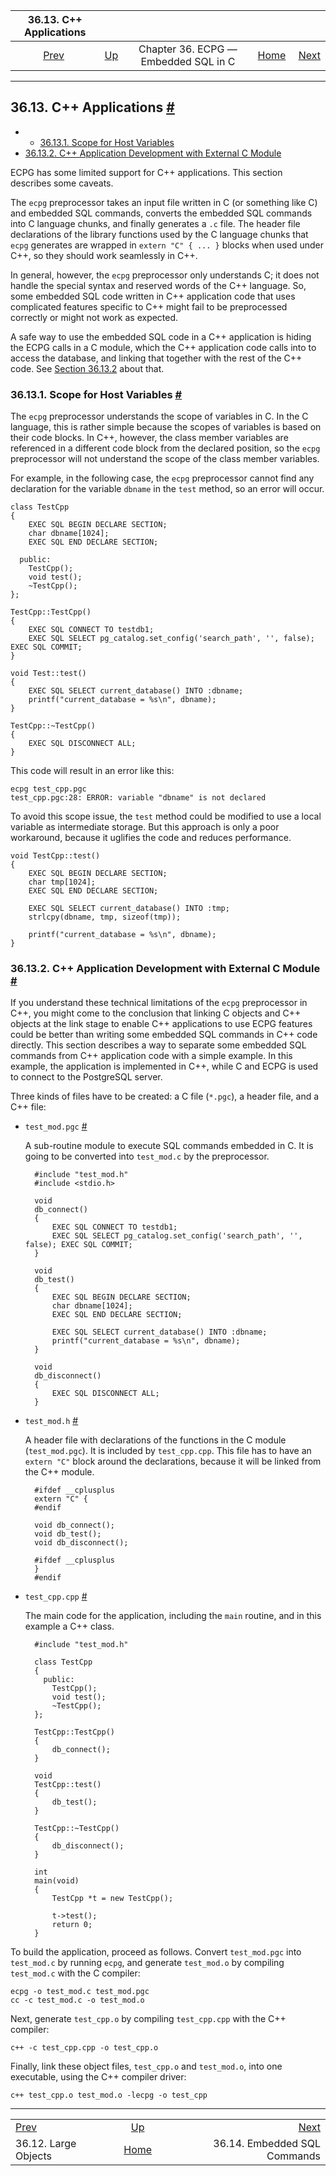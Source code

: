 <!--?xml version="1.0" encoding="UTF-8" standalone="no"?-->

|            36.13. C++ Applications           |                                                        |                                      |                                                       |                                                                |
| :------------------------------------------: | :----------------------------------------------------- | :----------------------------------: | ----------------------------------------------------: | -------------------------------------------------------------: |
| [Prev](ecpg-lo.html "36.12. Large Objects")  | [Up](ecpg.html "Chapter 36. ECPG — Embedded SQL in C") | Chapter 36. ECPG — Embedded SQL in C | [Home](index.html "PostgreSQL 17devel Documentation") |  [Next](ecpg-sql-commands.html "36.14. Embedded SQL Commands") |

***

## 36.13. C++ Applications [#](#ECPG-CPP)

  * *   [36.13.1. Scope for Host Variables](ecpg-cpp.html#ECPG-CPP-SCOPE)
* [36.13.2. C++ Application Development with External C Module](ecpg-cpp.html#ECPG-CPP-AND-C)

ECPG has some limited support for C++ applications. This section describes some caveats.

The `ecpg` preprocessor takes an input file written in C (or something like C) and embedded SQL commands, converts the embedded SQL commands into C language chunks, and finally generates a `.c` file. The header file declarations of the library functions used by the C language chunks that `ecpg` generates are wrapped in `extern "C" { ... }` blocks when used under C++, so they should work seamlessly in C++.

In general, however, the `ecpg` preprocessor only understands C; it does not handle the special syntax and reserved words of the C++ language. So, some embedded SQL code written in C++ application code that uses complicated features specific to C++ might fail to be preprocessed correctly or might not work as expected.

A safe way to use the embedded SQL code in a C++ application is hiding the ECPG calls in a C module, which the C++ application code calls into to access the database, and linking that together with the rest of the C++ code. See [Section 36.13.2](ecpg-cpp.html#ECPG-CPP-AND-C "36.13.2. C++ Application Development with External C Module") about that.

### 36.13.1. Scope for Host Variables [#](#ECPG-CPP-SCOPE)

The `ecpg` preprocessor understands the scope of variables in C. In the C language, this is rather simple because the scopes of variables is based on their code blocks. In C++, however, the class member variables are referenced in a different code block from the declared position, so the `ecpg` preprocessor will not understand the scope of the class member variables.

For example, in the following case, the `ecpg` preprocessor cannot find any declaration for the variable `dbname` in the `test` method, so an error will occur.

    class TestCpp
    {
        EXEC SQL BEGIN DECLARE SECTION;
        char dbname[1024];
        EXEC SQL END DECLARE SECTION;

      public:
        TestCpp();
        void test();
        ~TestCpp();
    };

    TestCpp::TestCpp()
    {
        EXEC SQL CONNECT TO testdb1;
        EXEC SQL SELECT pg_catalog.set_config('search_path', '', false); EXEC SQL COMMIT;
    }

    void Test::test()
    {
        EXEC SQL SELECT current_database() INTO :dbname;
        printf("current_database = %s\n", dbname);
    }

    TestCpp::~TestCpp()
    {
        EXEC SQL DISCONNECT ALL;
    }

This code will result in an error like this:

    ecpg test_cpp.pgc
    test_cpp.pgc:28: ERROR: variable "dbname" is not declared

To avoid this scope issue, the `test` method could be modified to use a local variable as intermediate storage. But this approach is only a poor workaround, because it uglifies the code and reduces performance.

    void TestCpp::test()
    {
        EXEC SQL BEGIN DECLARE SECTION;
        char tmp[1024];
        EXEC SQL END DECLARE SECTION;

        EXEC SQL SELECT current_database() INTO :tmp;
        strlcpy(dbname, tmp, sizeof(tmp));

        printf("current_database = %s\n", dbname);
    }

### 36.13.2. C++ Application Development with External C Module [#](#ECPG-CPP-AND-C)

If you understand these technical limitations of the `ecpg` preprocessor in C++, you might come to the conclusion that linking C objects and C++ objects at the link stage to enable C++ applications to use ECPG features could be better than writing some embedded SQL commands in C++ code directly. This section describes a way to separate some embedded SQL commands from C++ application code with a simple example. In this example, the application is implemented in C++, while C and ECPG is used to connect to the PostgreSQL server.

Three kinds of files have to be created: a C file (`*.pgc`), a header file, and a C++ file:

* `test_mod.pgc` [#](#ECPG-CPP-AND-C-TEST-MOD-PGC)

    A sub-routine module to execute SQL commands embedded in C. It is going to be converted into `test_mod.c` by the preprocessor.

        #include "test_mod.h"
        #include <stdio.h>

        void
        db_connect()
        {
            EXEC SQL CONNECT TO testdb1;
            EXEC SQL SELECT pg_catalog.set_config('search_path', '', false); EXEC SQL COMMIT;
        }

        void
        db_test()
        {
            EXEC SQL BEGIN DECLARE SECTION;
            char dbname[1024];
            EXEC SQL END DECLARE SECTION;

            EXEC SQL SELECT current_database() INTO :dbname;
            printf("current_database = %s\n", dbname);
        }

        void
        db_disconnect()
        {
            EXEC SQL DISCONNECT ALL;
        }

* `test_mod.h` [#](#ECPG-CPP-AND-C-TEST-MOD-H)

    A header file with declarations of the functions in the C module (`test_mod.pgc`). It is included by `test_cpp.cpp`. This file has to have an `extern "C"` block around the declarations, because it will be linked from the C++ module.

        #ifdef __cplusplus
        extern "C" {
        #endif

        void db_connect();
        void db_test();
        void db_disconnect();

        #ifdef __cplusplus
        }
        #endif

* `test_cpp.cpp` [#](#ECPG-CPP-AND-C-TEST-CPP-CPP)

    The main code for the application, including the `main` routine, and in this example a C++ class.

        #include "test_mod.h"

        class TestCpp
        {
          public:
            TestCpp();
            void test();
            ~TestCpp();
        };

        TestCpp::TestCpp()
        {
            db_connect();
        }

        void
        TestCpp::test()
        {
            db_test();
        }

        TestCpp::~TestCpp()
        {
            db_disconnect();
        }

        int
        main(void)
        {
            TestCpp *t = new TestCpp();

            t->test();
            return 0;
        }

To build the application, proceed as follows. Convert `test_mod.pgc` into `test_mod.c` by running `ecpg`, and generate `test_mod.o` by compiling `test_mod.c` with the C compiler:

    ecpg -o test_mod.c test_mod.pgc
    cc -c test_mod.c -o test_mod.o

Next, generate `test_cpp.o` by compiling `test_cpp.cpp` with the C++ compiler:

    c++ -c test_cpp.cpp -o test_cpp.o

Finally, link these object files, `test_cpp.o` and `test_mod.o`, into one executable, using the C++ compiler driver:

    c++ test_cpp.o test_mod.o -lecpg -o test_cpp

***

|                                              |                                                        |                                                                |
| :------------------------------------------- | :----------------------------------------------------: | -------------------------------------------------------------: |
| [Prev](ecpg-lo.html "36.12. Large Objects")  | [Up](ecpg.html "Chapter 36. ECPG — Embedded SQL in C") |  [Next](ecpg-sql-commands.html "36.14. Embedded SQL Commands") |
| 36.12. Large Objects                         |  [Home](index.html "PostgreSQL 17devel Documentation") |                                   36.14. Embedded SQL Commands |
